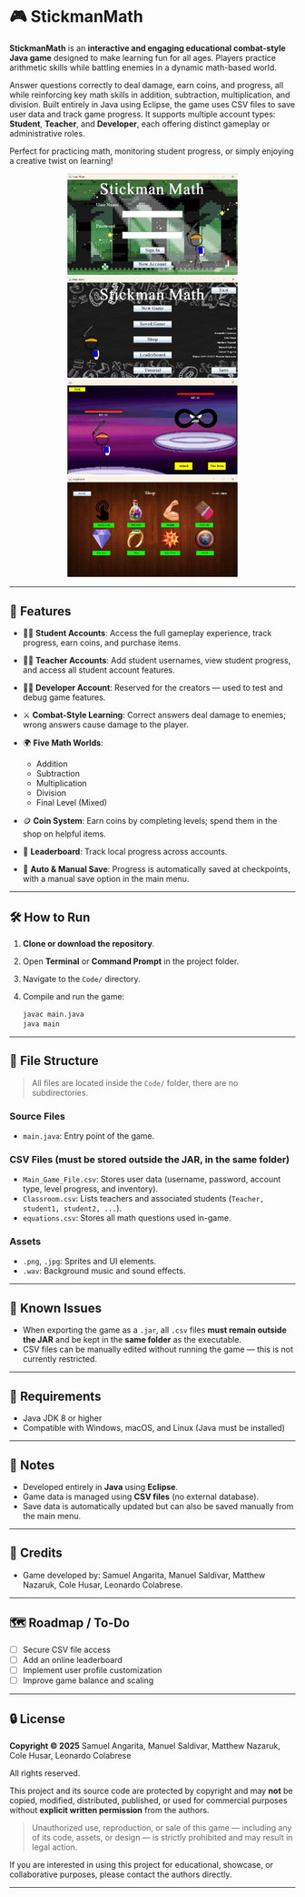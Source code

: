 

# 🎮 StickmanMath

**StickmanMath** is an **interactive and engaging educational combat-style Java game** designed to make learning fun for all ages. Players practice arithmetic skills while battling enemies in a dynamic math-based world.

Answer questions correctly to deal damage, earn coins, and progress, all while reinforcing key math skills in addition, subtraction, multiplication, and division. Built entirely in Java using Eclipse, the game uses CSV files to save user data and track game progress. It supports multiple account types: **Student**, **Teacher**, and **Developer**, each offering distinct gameplay or administrative roles.

Perfect for practicing math, monitoring student progress, or simply enjoying a creative twist on learning!

<p align="center">
  <img src="Images/Login.png" alt="Login Screen" width="300"/>
  <img src="Images/Main-Menu.png" alt="Main Menu" width="300"/>
  <img src="Images/Final-Level.png" alt="Final Level" width="300"/>
  <img src="Images/Shop.png" alt="Shop" width="300"/>
</p>

---

## 🚀 Features

* 🧑‍🎓 **Student Accounts**: Access the full gameplay experience, track progress, earn coins, and purchase items.
* 👩‍🏫 **Teacher Accounts**: Add student usernames, view student progress, and access all student account features.
* 👨‍💻 **Developer Account**: Reserved for the creators — used to test and debug game features.
* ⚔️ **Combat-Style Learning**: Correct answers deal damage to enemies; wrong answers cause damage to the player.
* 🌍 **Five Math Worlds**:

  * Addition
  * Subtraction
  * Multiplication
  * Division
  * Final Level (Mixed)
* 🪙 **Coin System**: Earn coins by completing levels; spend them in the shop on helpful items.
* 🏅 **Leaderboard**: Track local progress across accounts.
* 💾 **Auto & Manual Save**: Progress is automatically saved at checkpoints, with a manual save option in the main menu.

---

## 🛠️ How to Run

1. **Clone or download the repository**.
2. Open **Terminal** or **Command Prompt** in the project folder.
3. Navigate to the `Code/` directory.
4. Compile and run the game:

   ```bash
   javac main.java
   java main
   ```

---

## 📁 File Structure

> All files are located inside the `Code/` folder, there are no subdirectories.

### Source Files

* `main.java`: Entry point of the game.

### CSV Files (must be stored **outside the JAR**, in the same folder)

* `Main_Game_File.csv`: Stores user data (username, password, account type, level progress, and inventory).
* `Classroom.csv`: Lists teachers and associated students (`Teacher, student1, student2, ...`).
* `equations.csv`: Stores all math questions used in-game.

### Assets

* `.png`, `.jpg`: Sprites and UI elements.
* `.wav`: Background music and sound effects.

---

## 🐞 Known Issues

* When exporting the game as a `.jar`, all `.csv` files **must remain outside the JAR** and be kept in the **same folder** as the executable.
* CSV files can be manually edited without running the game — this is not currently restricted.

---

## 🧩 Requirements

* Java JDK 8 or higher
* Compatible with Windows, macOS, and Linux (Java must be installed)

---

## 📝 Notes

* Developed entirely in **Java** using **Eclipse**.
* Game data is managed using **CSV files** (no external database).
* Save data is automatically updated but can also be saved manually from the main menu.

---

## 👥 Credits

* Game developed by: Samuel Angarita, Manuel Saldivar, Matthew Nazaruk, Cole Husar, Leonardo Colabrese.

---

## 🗺️ Roadmap / To-Do

* [ ] Secure CSV file access
* [ ] Add an online leaderboard
* [ ] Implement user profile customization
* [ ] Improve game balance and scaling

---

## 🔒 License

**Copyright © 2025**
Samuel Angarita, Manuel Saldivar, Matthew Nazaruk, Cole Husar, Leonardo Colabrese

All rights reserved.

This project and its source code are protected by copyright and may **not** be copied, modified, distributed, published, or used for commercial purposes without **explicit written permission** from the authors.

> Unauthorized use, reproduction, or sale of this game — including any of its code, assets, or design — is strictly prohibited and may result in legal action.

If you are interested in using this project for educational, showcase, or collaborative purposes, please contact the authors directly.

---
